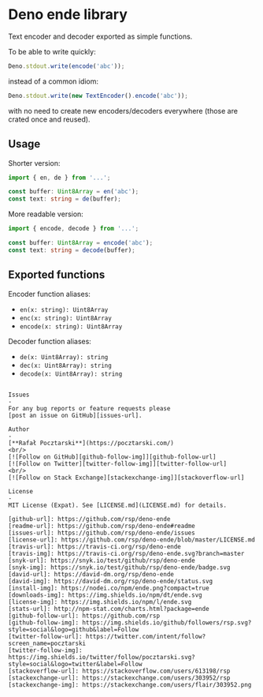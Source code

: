 Deno ende library
=
Text encoder and decoder exported as simple functions.

To be able to write quickly:
```ts
Deno.stdout.write(encode('abc'));
```
instead of a common idiom:
```ts
Deno.stdout.write(new TextEncoder().encode('abc'));
```
with no need to create new encoders/decoders everywhere
(those are crated once and reused).

Usage
-

Shorter version:

```ts
import { en, de } from '...';

const buffer: Uint8Array = en('abc');
const text: string = de(buffer);
```

More readable version:

```ts
import { encode, decode } from '...';

const buffer: Uint8Array = encode('abc');
const text: string = decode(buffer);
```

Exported functions
-

Encoder function aliases:

- `en(x: string): Uint8Array`
- `enc(x: string): Uint8Array`
- `encode(x: string): Uint8Array`

Decoder function aliases:

- `de(x: Uint8Array): string`
- `dec(x: Uint8Array): string`
- `decode(x: Uint8Array): string`

```

Issues
-
For any bug reports or feature requests please
[post an issue on GitHub][issues-url].

Author
-
[**Rafał Pocztarski**](https://pocztarski.com/)
<br/>
[![Follow on GitHub][github-follow-img]][github-follow-url]
[![Follow on Twitter][twitter-follow-img]][twitter-follow-url]
<br/>
[![Follow on Stack Exchange][stackexchange-img]][stackoverflow-url]

License
-
MIT License (Expat). See [LICENSE.md](LICENSE.md) for details.

[github-url]: https://github.com/rsp/deno-ende
[readme-url]: https://github.com/rsp/deno-ende#readme
[issues-url]: https://github.com/rsp/deno-ende/issues
[license-url]: https://github.com/rsp/deno-ende/blob/master/LICENSE.md
[travis-url]: https://travis-ci.org/rsp/deno-ende
[travis-img]: https://travis-ci.org/rsp/deno-ende.svg?branch=master
[snyk-url]: https://snyk.io/test/github/rsp/deno-ende
[snyk-img]: https://snyk.io/test/github/rsp/deno-ende/badge.svg
[david-url]: https://david-dm.org/rsp/deno-ende
[david-img]: https://david-dm.org/rsp/deno-ende/status.svg
[install-img]: https://nodei.co/npm/ende.png?compact=true
[downloads-img]: https://img.shields.io/npm/dt/ende.svg
[license-img]: https://img.shields.io/npm/l/ende.svg
[stats-url]: http://npm-stat.com/charts.html?package=ende
[github-follow-url]: https://github.com/rsp
[github-follow-img]: https://img.shields.io/github/followers/rsp.svg?style=social&logo=github&label=Follow
[twitter-follow-url]: https://twitter.com/intent/follow?screen_name=pocztarski
[twitter-follow-img]: https://img.shields.io/twitter/follow/pocztarski.svg?style=social&logo=twitter&label=Follow
[stackoverflow-url]: https://stackoverflow.com/users/613198/rsp
[stackexchange-url]: https://stackexchange.com/users/303952/rsp
[stackexchange-img]: https://stackexchange.com/users/flair/303952.png
